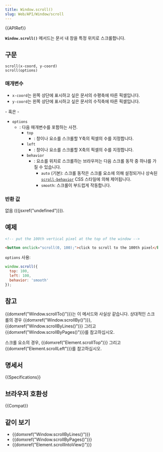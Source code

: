 ```yaml
---
title: Window.scroll()
slug: Web/API/Window/scroll
---
```


{{APIRef}}

**`Window.scroll()`** 메서드는 문서 내 창을 특정 위치로 스크롤합니다.

## 구문

```js-nolint
scroll(x-coord, y-coord)
scroll(options)
```

### 매개변수

- `x-coord`는 왼쪽 상단에 표시하고 싶은 문서의 수평축에 따른 픽셀입니다.
- `y-coord`는 왼쪽 상단에 표시하고 싶은 문서의 수직축에 따른 픽셀입니다.

\- 혹은 -

- `options`
  - : 다음 매개변수를 포함하는 사전.
    - `top`
      - : 창이나 요소를 스크롤할 Y축의 픽셀의 수를 지정합니다.
    - `left`
      - : 창이나 요소를 스크롤할 X축의 픽셀의 수를 지정합니다.
    - `behavior`
      - : 요소를 위치로 스크롤하는 브라우저는 다음 스크롤 동작 중 하나를 가질 수 있습니다.
        - `auto` (기본): 스크롤 동작은 스크롤 요소에 의해 설정되거나 상속된 [`scroll-behavior`](/ko/docs/Web/CSS/scroll-behavior) CSS 스타일에 의해 제어됩니다.
        - `smooth`: 스크롤이 부드럽게 작동합니다.

### 반환 값

없음 ({{jsxref("undefined")}}).

## 예제

```html
<!-- put the 100th vertical pixel at the top of the window -->

<button onclick="scroll(0, 100);">click to scroll to the 100th pixel</button>
```

`options` 사용:

```js
window.scroll({
  top: 100,
  left: 100,
  behavior: 'smooth'
});
```

## 참고

{{domxref("Window.scrollTo()")}}는 이 메서드와 사실상 같습니다. 상대적인 스크롤의 경우 {{domxref("Window.scrollBy()")}}, {{domxref("Window.scrollByLines()")}} 그리고 {{domxref("Window.scrollByPages()")}}를 참고하십시오.

스크롤 요소의 경우, {{domxref("Element.scrollTop")}} 그리고 {{domxref("Element.scrollLeft")}}를 참고하십시오.

## 명세서

{{Specifications}}

## 브라우저 호환성

{{Compat}}

## 같이 보기

- {{domxref("Window.scrollByLines()")}}
- {{domxref("Window.scrollByPages()")}}
- {{domxref("Element.scrollIntoView()")}}
